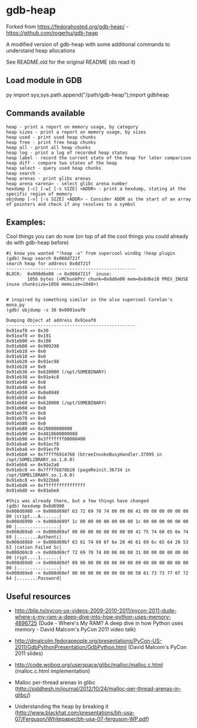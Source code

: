 gdb-heap
========

Forked from https://fedorahosted.org/gdb-heap/ - https://github.com/rogerhu/gdb-heap 

A modified version of gdb-heap with some additional commands to understand heap allocations

See README.old for the original README (do read it)


Load module in GDB
------------------

py import sys;sys.path.append("/path/gdb-heap");import gdbheap


Commands available
---------------

```
heap - print a report on memory usage, by category
heap sizes - print a report on memory usage, by sizes
heap used - print used heap chunks
heap free - print free heap chunks
heap all - print all heap chunks
heap log - print a log of recorded heap states
heap label - record the current state of the heap for later comparison
heap diff - compare two states of the heap
heap select - query used heap chunks
heap search - 
heap arenas - print glibs arenas
heap arena <arena> - select glibc arena number
hexdump [-c] [-w] [-s SIZE] <ADDR> - print a hexdump, stating at the specific region of memory
objdump [-v] [-s SIZE] <ADDR> - Consider ADDR as the start of an array of pointers and check if any resolves to a symbol
```

Examples:
---------

Cool things you can do now (on top of all the cool things you could already do with gdb-heap before)

```
#i know you wanted "!heap -x" from supercool windbg !heap plugin
(gdb) heap search 0x008d721f
search heap for address 0x8d721f
-------------------------------------------------
BLOCK:  0x008d6e00 -> 0x008d721f  inuse:
        1056 bytes (<MChunkPtr chunk=0x8d6e00 mem=0x8d6e10 PREV_INUSE inuse chunksize=1056 memsize=1040>)


# inspired by something similar in the also supercool Corelan's mona.py
(gdb) objdump -s 30 0x0091eaf0

Dumping Object at address 0x91eaf0
-------------------------------------------------
0x91eaf0 => 0x30
0x91eaf8 => 0x191
0x91eb00 => 0x180
0x91eb08 => 0x909298
0x91eb10 => 0x0
0x91eb18 => 0x0
0x91eb20 => 0x91ec98
0x91eb28 => 0x0
0x91eb30 => 0x610000 (/opt/SOMEBINARY)
0x91eb38 => 0x91e4c8
0x91eb40 => 0x0
0x91eb48 => 0x0
0x91eb50 => 0x8e0848
0x91eb58 => 0x0
0x91eb60 => 0x610000 (/opt/SOMEBINARY)
0x91eb68 => 0x0
0x91eb70 => 0x0
0x91eb78 => 0x0
0x91eb80 => 0x0
0x91eb88 => 0x20000000000
0x91eb90 => 0x4010600000088
0x91eb98 => 0x3fffffff00000400
0x91eba0 => 0x91ecf8
0x91eba8 => 0x91ecf9
0x91ebb0 => 0x7ffff6914760 (btreeInvokeBusyHandler.37095 in /opt/SOMELIBRARY.so.1.0.0)
0x91ebb8 => 0x91e2a8
0x91ebc0 => 0x7ffff6878b10 (pageReinit.36734 in /opt/SOMELIBRARY.so.1.0.0)
0x91ebc8 => 0x922bb8
0x91ebd0 => 0xffffffffffffffff
0x91ebd8 => 0x91ebe8

#this was already there, but a few things have changed
(gdb) hexdump 0x8d6980
0x008d6980 -> 0x008d698f 63 72 69 70 74 00 00 00 41 00 00 00 00 00 00 00 |cript...A.......|
0x008d6990 -> 0x008d699f 1c 00 00 00 00 00 00 00 1c 00 00 00 00 00 00 00 |................|
0x008d69a0 -> 0x008d69af 00 00 00 00 00 00 00 00 41 75 74 68 65 6e 74 69 |........Authenti|
0x008d69b0 -> 0x008d69bf 63 61 74 69 6f 6e 20 46 61 69 6c 65 64 20 53 63 |cation Failed Sc|
0x008d69c0 -> 0x008d69cf 72 69 70 74 00 00 00 00 31 00 00 00 00 00 00 00 |ript....1.......|
0x008d69d0 -> 0x008d69df 09 00 00 00 00 00 00 00 09 00 00 00 00 00 00 00 |................|
0x008d69e0 -> 0x008d69ef 00 00 00 00 00 00 00 00 50 61 73 73 77 6f 72 64 |........Password|

```

Useful resources
----------------

 * http://blip.tv/pycon-us-videos-2009-2010-2011/pycon-2011-dude-where-s-my-ram-a-deep-dive-into-how-python-uses-memory-4896725 (Dude - Where's My RAM?  A deep dive in how Python uses memory - David Malcom's PyCon 2011 video talk)

 * http://dmalcolm.fedorapeople.org/presentations/PyCon-US-2011/GdbPythonPresentation/GdbPython.html (David Malcom's PyCon 2011 slides)

 * http://code.woboq.org/userspace/glibc/malloc/malloc.c.html (malloc.c.html implementation)

 * Malloc per-thread arenas in glibc (http://siddhesh.in/journal/2012/10/24/malloc-per-thread-arenas-in-glibc/)

 * Understanding the heap by breaking it (http://www.blackhat.com/presentations/bh-usa-07/Ferguson/Whitepaper/bh-usa-07-ferguson-WP.pdf)
